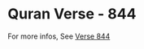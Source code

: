 # Quran Verse - 844 

For more infos, See [Verse 844](https://www.quranbookk.com/quran/search?q=844)